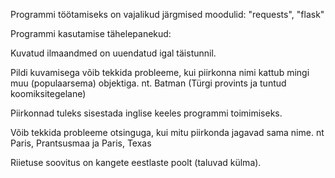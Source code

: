Programmi töötamiseks on vajalikud järgmised moodulid: "requests", "flask"


Programmi kasutamise tähelepanekud:

Kuvatud ilmaandmed on uuendatud igal täistunnil.

Pildi kuvamisega võib tekkida probleeme, kui piirkonna nimi kattub mingi muu (populaarsema) objektiga. nt. Batman (Türgi provints ja tuntud koomiksitegelane)

Piirkonnad tuleks sisestada inglise keeles programmi toimimiseks.

Võib tekkida probleeme otsinguga, kui mitu piirkonda jagavad sama nime. nt Paris, Prantsusmaa ja Paris, Texas

Riietuse soovitus on kangete eestlaste poolt (taluvad külma).
